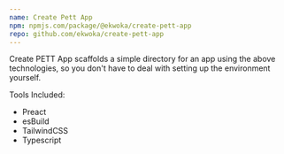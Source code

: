 ```yaml
---
name: Create Pett App
npm: npmjs.com/package/@ekwoka/create-pett-app
repo: github.com/ekwoka/create-pett-app
---
```


Create PETT App scaffolds a simple directory for an app using the above technologies, so you don't have to deal with setting up the environment yourself.

Tools Included:
- Preact
- esBuild
- TailwindCSS
- Typescript